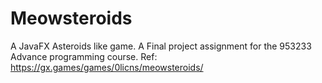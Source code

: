 # Meowsteroids

A JavaFX Asteroids like game. A Final project assignment for the 953233 Advance programming course.
Ref: https://gx.games/games/0licns/meowsteroids/

